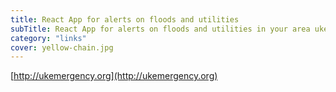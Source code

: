 ```yaml
---
title: React App for alerts on floods and utilities
subTitle: React App for alerts on floods and utilities in your area ukemergency.org
category: "links"
cover: yellow-chain.jpg
---
```


[http://ukemergency.org](http://ukemergency.org)

